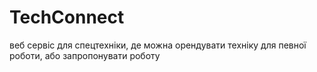 # TechConnect
веб сервіс для спецтехніки, де можна орендувати техніку для певної роботи, або запропонувати роботу
